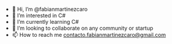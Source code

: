 - 👋 Hi, I’m @fabianmartinezcaro
- 👀 I’m interested in C#
- 🌱 I’m currently learning C#
- 💞️ I’m looking to collaborate on any community or startup
- 📫 How to reach me contacto.fabianmartinezcaro@gmail.com

<!---
fabianmartinezcaro/fabianmartinezcaro is a ✨ special ✨ repository because its `README.md` (this file) appears on your GitHub profile.
You can click the Preview link to take a look at your changes.
--->
